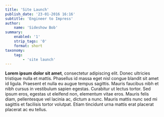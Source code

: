 ```yaml
---
title: 'Site Launch'
publish_date: '23-01-2016 16:16'
subtitle: 'Engineer to Impress'
author:
    name: 'Sideshow Bob'
summary:
    enabled: '1'
    strip_tags: '0'
    format: short
taxonomy:
    tag:
        - 'site launch'
---
```


**Lorem ipsum dolor sit amet**, consectetur adipiscing elit. Donec ultricies tristique nulla et mattis. Phasellus id massa eget nisl congue blandit sit amet id ligula. Praesent et nulla eu augue tempus sagittis. Mauris faucibus nibh et nibh cursus in vestibulum sapien egestas. Curabitur ut lectus tortor. Sed ipsum eros, egestas ut eleifend non, elementum vitae eros. Mauris felis diam, pellentesque vel lacinia ac, dictum a nunc. Mauris mattis nunc sed mi sagittis et facilisis tortor volutpat. Etiam tincidunt urna mattis erat placerat placerat ac eu tellus.